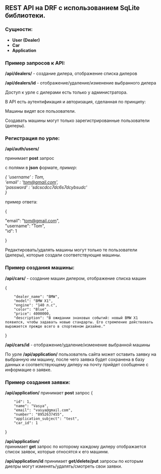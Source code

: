## REST API на DRF c использованием SqLite библиотеки.

### Сущности:
- **User (Dealer)**
- **Car**
- **Application**

### Пример запросов к API:

**/api/dealers/** - создание дилера, отображение списка дилеров

**/api/dealers/id** - отображение/удаление/изменение выбранного дилера

Доступ к урле с дилерами есть только у администратора.


В API есть аутентификация и авторизация, сделанная по принципу:

Машины видят все пользователи.

Создавать машины могут только зарегистрированные пользователи (дилеры).

### Регистрация по урле: 

**/api/auth/users/**

принимает **post** запрос

с полями в **json** формате, *пример*:

*{
  'username' : Tom,   
  'email' : 'tom@gmail.com',   
  'password' : 'sdcscdcc7dc6s7dcybsudc'    
}*

пример ответа:


{

   "email": "tom@gmail.com",  
   "username": "Tom",   
   "id": 1     
   
}

Редактировать/удалять машины могут только те пользователи (дилеры), которые создали соответствующие машины.



### Пример создания машины:

**/api/cars/** - создание машин дилером, отображение списка машин

{

        "dealer_name": "BMW",
        "model": "BMW X1",
        "engine": "140 л.с",
        "color": "Blue",
        "price": 4000000,
        "description": "В ожидании знаковых событий: новый BMW X1 появился, чтобы задавать новые стандарты. Его стремление действовать выражается прежде всего в спортивном дизайне."
  
}

**/api/cars/id** -  отображение/удаление/изменение выбранной машины


По урле **/api/application/** пользователь сайта может оставить заявку на выбранную им машину, 
после чего заявка будет сохранена в базу данных и соответствующему дилеру на почту прийдет сообщение 
с информацие о заявке.

### Пример создания заявки:
**/api/application/**   принимает **post** запрос
{

        "id": 1,
        "name": "Vasya",
        "email": "vasya@gmail.com",
        "number": "8952637455",
        "application_subject": "test",
        "car_id": 1
}

**/api/application/**   
принимает **get** запрос по которому каждому дилеру отображается список заявок, которые относятся к его машинм.


**/api/application/id**
принимает **get/delete/put** запросы по которым диелры могут изменять/удалять/смотреть свои заявки. 






